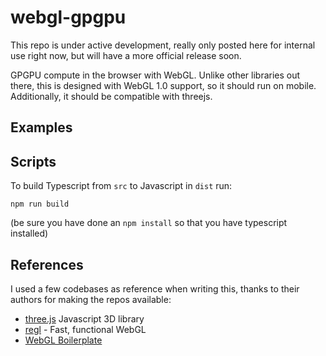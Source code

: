 # webgl-gpgpu

This repo is under active development, really only posted here for internal use right now, but will have a more official release soon.

GPGPU compute in the browser with WebGL.  Unlike other libraries out there, this is designed with WebGL 1.0 support, so it should run on mobile.  Additionally, it should be compatible with threejs.

## Examples

## Scripts

To build Typescript from `src` to Javascript in `dist` run:

`npm run build`

(be sure you have done an `npm install` so that you have typescript installed)

## References

I used a few codebases as reference when writing this, thanks to their authors for making the repos available:

- [three.js](https://github.com/mrdoob/three.js/) Javascript 3D library
- [regl](https://github.com/regl-project/regl) - Fast, functional WebGL
- [WebGL Boilerplate](https://webglfundamentals.org/webgl/lessons/webgl-boilerplate.html)